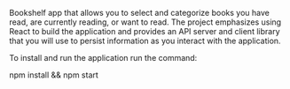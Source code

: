 Bookshelf app that allows you to select and categorize books you have read, are currently reading, or want to read. The project emphasizes using React to build the application and provides an API server and client library that you will use to persist information as you interact with the application.


To install and run the application run the command:

npm install && npm start


